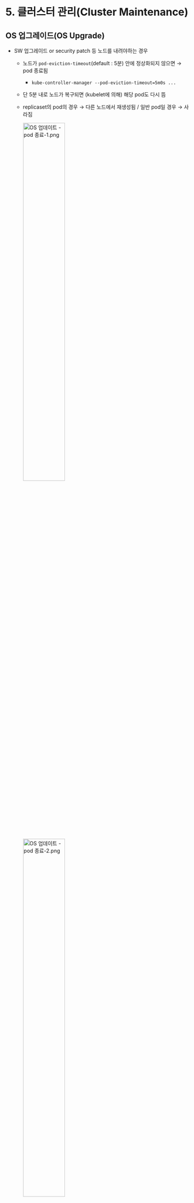 # 5. 클러스터 관리(Cluster Maintenance)

## OS 업그레이드(OS Upgrade)

+ SW 업그레이드 or security patch 등 노드를 내려야하는 경우

  + 노드가 `pod-eviction-timeout`(default : 5분) 안에 정상화되지 않으면 → pod 종료됨

    + `kube-controller-manager --pod-eviction-timeout=5m0s ...`

  + 단 5분 내로 노드가 복구되면 (kubelet에 의해) 해당 pod도 다시 뜸

  + replicaset의 pod의 경우 → 다른 노드에서 재생성됨 / 일반 pod일 경우 → 사라짐

    <img src="https://user-images.githubusercontent.com/33214969/161427053-e12a3ea7-7f23-4c98-824b-6cb43d9bceff.png" alt="OS 업데이트 - pod 종료-1.png" width="50%;" />

    <img src="https://user-images.githubusercontent.com/33214969/161427054-d9d79e33-6813-41c9-9edc-6d6cd1a6ac4c.png" alt="OS 업데이트 - pod 종료-2.png" width="50%;" />

### Drain 명령어

```tex
▫️ 해당 노드는 스케줄링에서 제외(unschedulable) + 해당 노드에 떠있는 pod들을 종료하고 다른 노드에 띄움
```

+ 이때 이동되는 pod들은 replicaset에 의해 생성된 pod 뿐만 아니라 모든 pod들이 해당됨

+ 노드/pod를 내려야 하는 경우에 사용함

  <img src="https://user-images.githubusercontent.com/33214969/161427051-e831a101-acc6-4d01-b8cd-1d4fc2e556bd.png" alt="OS 업데이트 - drain.png" width="50%;" />

+ drain 후 노드의 상태 : Ready, SchedulingDisabled

+ drain vs cordon

  + drain : 해당 노드를 스케줄링에서 제외 + 해당 노드에 떠있는 pod들을 종료하고 다른 노드에 띄움
  + cordon : 해당 노드를 스케줄링에서 제외 + 현재 떠있는 pod에 영향 없음 → 이후에 새롭게 생성되는 pod들이 이 노드에 스케줄링되지 X

### Uncordon 명령어

```tex
▫️ 노드 복구
```

+ 노드 작업이 끝난 후 `uncordon` 명령어를 통해 해당 노드를 클러스터로 복귀시킴 → 단 pod들은 되돌아오지 않음

  <img src="https://user-images.githubusercontent.com/33214969/161427045-de550830-6658-428e-8d21-10c25db7d844.png" alt="OS 업데이트 - 노드 업데이트.png" width="30%;" />

+ 관련 명령어

  + drain : 

    ```
    kubectl drain [node명]
    ```

    + (옵션) local data 모두 삭제 : `--delete-local-data`
    + (옵션) demonset을 무시하고 모두 삭제 : `--ignore-daemonsets`

  + uncordon : `kubectl uncordon [node명]`

<br/>

## 쿠버네티스 버전(Kubernetes Versions)

```tex
▫️ v[MACJOR].[MINOR].[PATCH]
```

<img src="https://user-images.githubusercontent.com/33214969/161427268-f49e83ea-d28a-4cec-9791-7bd91a404fec.png" alt="쿠버네티스 버전.png" width="30%;" />

+ ETCD, CoreDNS → 따로 독립된 버전으로 개발됨

+ 쿠버네티스의 모든 구성요소가 같은 버전일 필요 X

+ kube-apiserver는 control plane의 핵심 요소로, 다른 구성요소보다 버전이 항상 높아야 함

  + kube-apiserver > Controller-manager, kube-scheduler > kubelet, kube-proxy 순서

  + kubectl은 `x+1 ~ x-1`까지 가능함

    <img src="https://user-images.githubusercontent.com/33214969/161427291-6ba16152-5fdf-404c-9625-d989b17cc089.png" alt="쿠버네티스 버전4.png" width="30%;" />

+ 쿠버네티스는 새 버전이 릴리즈 되었을 때, 두 버전 이전 까지만 지원됨 → 이에 맞춰 업그레이드 필요함

  + ex) new version : v1.13 → v1.12, v1.11까지 지원됨
  + 업그레이드 시, minor 버전을 하나씩 올리는 것을 추천함

+ 배포 버전

  + alpha : 추가되는 기능들을 disable한 현태로 배포
  + beta : 추가 기능들을 enable한 형태로 배포
  + release : 안정화된 버전을 배포

<br/>

## 클러스터 업그레이드(Cluster Upgrade)

+ Master Node > Worker Node 업그레이드 순서로 진행

### Master Node 업그레이드

+ 마스터 노드가 업그레이드 되는 동안 → apiserver, scheduler, controller manager 등 control plane 구성 요소들이 다운됨
+ 단, worker node or pod(애플리케이션)에 영향 X

### Worker Node 업그레이드

+ Worker node 업그레이드 방법 3가지

  1. 한 번에 모두 업그레이드
     + 애플리케이션 접근 불가
  2. 하나씩 업그레이드
     + 노드 1개씩 업그레이드할 노드의 pod들을 옮김 + 업그레이드 후 다시 옮김
     + downtime X
  3. 새 노드 추가 + 원래 노드를 evict
     + 클라우드 환경에서 편리하게 가능함

+ 관련 명령어

  + 업그레이드 시, 관련 정보 : `kubeadm upgrade plan`

  1. kubeadm 버전 업그레이드 : `apt update` + `apt install -y kubeadm=1.18.0-00` / `api-get upgrade -y kubeadm=1.18.0-00`
  2. 클러스터(컴포넌트) 업그레이드 : `kubeadm upgrade apply v1.18.0`
  3. 노드 버전 체크 : `kubectl get nodes`

  → 여기까지 진행 시, 클러스터의 버전이 변경되지 X → apiserver 버전이 아닌 apiserver에 등록된 kubelet의 버전을 업그레이드 했기 때문

  4. Master Node의 kubelet 업그레이드 : `apt install kubelet=1.18.0-00` / `api-get upgrade -y kubelet=1.18.0-00` + `systemctl restart kubelet`
  5. Worker Node 업그레이드
     1. Worker Node 하나씩 접속 : `ssh [node명]`
     2. 노드 이동 : `kubectl drain [node명] (--ignore-daemonsets)`
     3. 노드를 unschedulable 상태로 변경 : `kubectl cordon [node명]`
     4. kubeadm 업그레이드 : `apt update` +  `apt install -y kubeadm=1.18.0-00` / `api-get upgrade -y kubeadm=1.18.0-00` + `kubeadm upgrade node`
     5. kubelet 업그레이드 : `apt install kubelet=1.18.0-00` / `api-get upgrade -y kubelet=1.18.0-00`
     6. 새로운 버전 설정 : `kubeadm upgrade node config --kubelet-version v1.18.0`
     7. kubelet 재시작 : `systemctl restart kubelet`
     8. 노드 uncordeon : `kubectl uncordon [node명]`

  * Worker Node 업그레이드(요약)
    1. `ssh [node명]`
    2. `apt update`
    3. `apt install kubeadm=1.18.0-00`
    4. `kubeadm upgrade node`
    5. `apt install kubelet=1.18.0-00`
    6. `systemctl restart kubelet`
    7. `exit` or `CTL+d`

<br/>

## 백업(Backup) & 복구(Restore)

### Backup

+ 백업 대상 - 각종 오브젝트, ETCD 클러스터, Persisten Volume

+ declarative 방식(파일로 object를 생성하는 방식)이 백업하는데 선호됨

+ 리소스 백업 방법 → 오브젝트 설정 정보 저장(pod, deployment, service만 가능함)

  `kubectl get all -A -o yaml > [yaml 파일명].yaml`

+ ETCD 스냅샷

  + 스냅샷 생성 : `ETCDTL_API=3 etcdctl snapshot save [snapshot명].db`

    ```bash
    $ ETCDCTL_API=3 etcdctl --endpoints=https://[127.0.0.1]:2379 \\
    --cacert=/etc/kubernetes/pki/etcd/ca.crt \\
    --cert=/etc/kubernetes/pki/etcd/server.crt \\
    --key=/etc/kubernetes/pki/etcd/server.key \\
    snapshot save /opt/snapshot-pre-boot.db
    ```

  + 스냅샷 상태 확인 : `ETCDTL_API=3 etcdctl snapshot status snapshot.db`

+ ETCD 백업

  ```bash
  $ sudo ETCDCTL_API=3 ./etcdctl \\\\
  	--endpoints 127.0.0.1:2379 \\\\
  	--cacert /etc/kubernetes/pki/etcd/ca.crt \\\\
  	--cert /etc/kubernetes/pki/etcd/server.crt \\\\
  	--key /etc/kubernetes/pki/etcd/server.key \\\\
  	snapshot save snapshotdb
  ```

  + 위 옵션 → etcd 프로세스에서 확인 가능

    + ```
      ps -aux | grep -i etcd
      ```

      + `--cert-file` / `--key-file` / `--trusted-ca-file`

### Restore

+ ETCD Restore

  1. kube-apiserver 중지 : `service kube-apiserver stop`

  2. etcd restore → etcd config 파일에 `--data-dir`이  적용되어 있음 : `ETCDCTL_API=3 etcdctl snapshot restore snapshot.db --data-dir /var/lib/etcd-from-backup`

  3. `systemctl daemon-reload`

  4. `service etcd restart`

  5. `service kube-apiserver start`

  6. ETCD pod는 static pod임 → `/etc/kubernetes/manifests/etcd.yaml` 파일이 존재함

  7. 해당 yaml 파일에서 restore할 때, 자신이 지정한 —data-dir /var/lib/etcd-from-backup으로 수정해야 함

     ```yaml
     volumes:
     - hostPath:
     		path: /etc/kubernetes/pki/etcd
     		type: DirectoryOrCreate
     	name: etcd-certs
     - hostPath:
     		path: /var/lib/etcd-from-backup    # 여기를 수정!
     		type: DirectoryOrCreate
     	name: etcd-data
     ```

  8. 수정 후 저장 > 쿠버네티스가 ETCD pod를 재생성 + data 디렉토리를 `/var/lib/etcd-from-backup`을 바라봄

<br/><br/>
